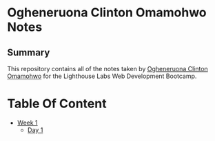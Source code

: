 # Ogheneruona Clinton Omamohwo Notes

## Summary 

This repository contains all of the notes taken by [Ogheneruona Clinton Omamohwo](https://github.com/clintonomamohwo) for the Lighthouse Labs Web Development Bootcamp.

# Table Of Content 
* [Week 1](/Week_1)
  * [Day 1](/Week_1/Day_1)
